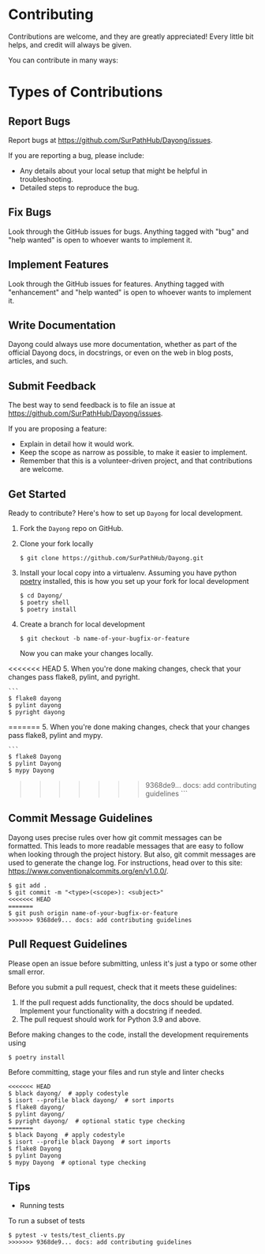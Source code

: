 # Contributing

Contributions are welcome, and they are greatly appreciated! Every little bit
helps, and credit will always be given.

You can contribute in many ways:

# Types of Contributions

## Report Bugs

Report bugs at https://github.com/SurPathHub/Dayong/issues.

If you are reporting a bug, please include:

* Any details about your local setup that might be helpful in troubleshooting.
* Detailed steps to reproduce the bug.

## Fix Bugs

Look through the GitHub issues for bugs. Anything tagged with "bug" and "help wanted" is open to whoever wants to implement it.

## Implement Features

Look through the GitHub issues for features. Anything tagged with "enhancement" and "help wanted" is open to whoever wants to implement it.

## Write Documentation

Dayong could always use more documentation, whether as part of the official Dayong docs, in docstrings, or even on the web in blog posts, articles, and such.

## Submit Feedback

The best way to send feedback is to file an issue at https://github.com/SurPathHub/Dayong/issues.

If you are proposing a feature:

* Explain in detail how it would work.
* Keep the scope as narrow as possible, to make it easier to implement.
* Remember that this is a volunteer-driven project, and that contributions are welcome.

## Get Started

Ready to contribute? Here's how to set up `Dayong` for local development.

1. Fork the `Dayong` repo on GitHub.
2. Clone your fork locally

    ```
    $ git clone https://github.com/SurPathHub/Dayong.git
    ```

3. Install your local copy into a virtualenv. Assuming you have python [poetry](https://github.com/python-poetry/poetry) installed, this is how you set up your fork for local development

    ```
    $ cd Dayong/
    $ poetry shell
    $ poetry install
    ```

4. Create a branch for local development

    ```
    $ git checkout -b name-of-your-bugfix-or-feature
    ```

   Now you can make your changes locally.

<<<<<<< HEAD
5. When you're done making changes, check that your changes pass flake8, pylint, and pyright.

    ```
    $ flake8 dayong
    $ pylint dayong
    $ pyright dayong
=======
5. When you're done making changes, check that your changes pass flake8, pylint and mypy.

    ```
    $ flake8 Dayong
    $ pylint Dayong
    $ mypy Dayong
>>>>>>> 9368de9... docs: add contributing guidelines
    ```

## Commit Message Guidelines
Dayong uses precise rules over how git commit messages can be formatted. This leads to more readable messages that are easy to follow when looking through the project history. But also, git commit messages are used to generate the change log. For instructions, head over to this site: https://www.conventionalcommits.org/en/v1.0.0/.

```
$ git add .
$ git commit -m "<type>(<scope>): <subject>"
<<<<<<< HEAD
=======
$ git push origin name-of-your-bugfix-or-feature
>>>>>>> 9368de9... docs: add contributing guidelines
```

## Pull Request Guidelines

Please open an issue before submitting, unless it's just a typo or some other small error.

Before you submit a pull request, check that it meets these guidelines:

1. If the pull request adds functionality, the docs should be updated. Implement your functionality with a docstring if needed.
2. The pull request should work for Python 3.9 and above.

Before making changes to the code, install the development requirements using

```
$ poetry install
```

Before committing, stage your files and run style and linter checks

```
<<<<<<< HEAD
$ black dayong/  # apply codestyle
$ isort --profile black dayong/  # sort imports
$ flake8 dayong/
$ pylint dayong/
$ pyright dayong/  # optional static type checking
=======
$ black Dayong  # apply codestyle
$ isort --profile black Dayong  # sort imports
$ flake8 Dayong
$ pylint Dayong
$ mypy Dayong  # optional type checking
```

## Tips

- Running tests

To run a subset of tests

```
$ pytest -v tests/test_clients.py
>>>>>>> 9368de9... docs: add contributing guidelines
```
